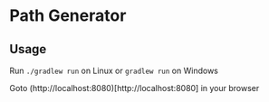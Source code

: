 # Path Generator

## Usage

Run `./gradlew run` on Linux or `gradlew run` on Windows

Goto (http://localhost:8080)[http://localhost:8080] in your browser
